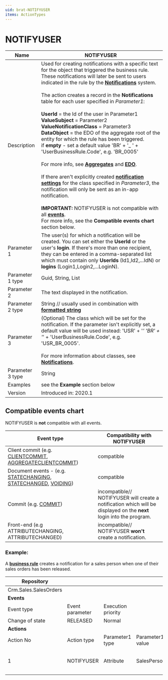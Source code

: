 ```yaml
---
uid: brat-NOTIFYUSER
items: ActionTypes
---
```


# NOTIFYUSER

| Name             | NOTIFYUSER                                                   |
| ---------------- | ------------------------------------------------------------ |
| Description      | Used for creating notifications with a specific text for the object that triggered the business rule. These notifications will later be sent to users indicated in the rule by the **[Notifications](https://docs.erp.net/tech/modules/community/social-interactions/notifications/index.html)** system. <br/><br/> The action creates a record in the **Notifications** table for each user specified in _Parameter1_: <br><br> **UserId** = the Id of the user in Parameter1 <br> **ValueSubject** = Parameter2 <br> **ValueNotificationClass** = Parameter3 <br> **DataObject** = the EDO of the aggregate root of the entity for which the rule has been triggered. <br> if **empty** - set a default value 'BR' + '_ ' + 'UserBusinessRule.Code', e.g. 'BR_0005'<br><br>For more info, see **[Aggregates](https://docs.erp.net/tech/advanced/concepts/aggregates.html)** and **[EDO](https://docs.erp.net/tech/advanced/data-objects/extensible-data-objects.html)**. <br><br> If there aren't explicitly created **[notification settings](https://docs.erp.net/tech/modules/community/social-interactions/notifications/settings.html)** for the class specified in _Parameter3_, the notification will only be sent as an in-app notification.<br/><br/>**IMPORTANT:** NOTIFYUSER is not compatible with all **[events](https://docs.erp.net/tech/advanced/user-business-rules/events/index.html)**. <br> For more info, see the **Compatible events chart** section below. |
| Parameter 1      | The user(s) for which a notification will be created. You can set either the **UserId** or the user's **login**. If there's more than one recipient, they can be entered in a comma-separated list which must contain only **UserIds** (Id1,Id2,...IdN) or **logins** (Login1,Login2,...LoginN). |
| Parameter 1 type | Guid, String, List                                           |
| Parameter 2      | The text displayed in the notification. |
| Parameter 2 type | String // usually used in combination with **[formatted string](https://docs.erp.net/tech/advanced/user-business-rules/parameter-types/formattedstring.html)**  |
| Parameter 3      | (Optional) The class which will be set for the notification. If the parameter isn't explicitly set, a default value will be used instead: 'USR' + '_'  'BR' + '_'  + 'UserBusinessRule.Code', e.g. 'USR_BR_0005'. <br><br> For more information about classes, see **[Notifications](https://docs.erp.net/tech/modules/community/social-interactions/notifications/index.html)**. |
| Parameter 3 type | String                                                       |
| Examples         | see the **Example** section below                            |
| Version          | Introduced in: 2020.1                                        |

## Compatible events chart

NOTIFYUSER is **not** compatible with all events.

| Event type                                                   | Compatibility with NOTIFYUSER                                |
| ------------------------------------------------------------ | ------------------------------------------------------------ |
| Client commit (e.g. [CLIENTCOMMIT](https://docs.erp.net/tech/advanced/user-business-rules/events/client-commit.html), [AGGREGATECLIENTCOMMIT](https://docs.erp.net/tech/advanced/user-business-rules/events/aggregate-client-commit.html))     | compatible                                                   |
| Document events - (e.g. [STATECHANGING](https://docs.erp.net/tech/advanced/user-business-rules/events/statechanging.html), [STATECHANGED](https://docs.erp.net/tech/advanced/user-business-rules/events/statechanged.html), [VOIDING](https://docs.erp.net/tech/advanced/user-business-rules/events/voiding.html))| compatible                                                   |
| Commit (e.g. [COMMIT](https://docs.erp.net/tech/advanced/user-business-rules/events/commit.html))                                         | incompatible// <br> NOTIFYUSER will create a notification which will be displayed on the **next** login into the program. |
| Front-end (e.g ATTRIBUTECHANGING, ATTRIBUTECHANGED)          | incompatible// <br> NOTIFYUSER **won't** create a notification.  |

### Example:

А **[business rule](https://docs.erp.net/tech/advanced/user-business-rules/business-rules/index.html)** creates a notification for а sales person when one of their sales orders has been released.



| Repository            |                 |                    |                  |                                                              |                                             |                 |                         |
| --------------------- | --------------- | ------------------ | ---------------- | ------------------------------------------------------------ | ------------------------------------------- | --------------- | ----------------------- |
| Crm.Sales.SalesOrders |                 |                    |                  |                                                              |                                             |                 |                         |
| **Events**            |                 |                    |                  |                                                              |                                             |                 |                         |
| Event type            | Event parameter | Execution priority |                  |                                                              |                                             |                 |                         |
| Change of state       | RELEASED        | Normal             |                  |                                                              |                                             |                 |                         |
| **Actions**           |                 |                    |                  |                                                              |                                             |                 |                         |
| Action No             | Action type     | Parameter1 type    | Parameter1 value | Parameter2 type                                              | Parameter2 value                            | Parameter3 type | Parameter3 value        |
| 1                     | NOTIFYUSER      | Attribute          | SalesPersonId    | Formatted string | sales order {DocumentNo} has been released. | Constant        | Sales_Person_SOReleased |
